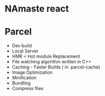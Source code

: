 # NAmaste react

# Parcel
- Dev build
- Local Server
- HMR = Hot module Replacement
- File watching algorithm written in C++
- Caching - Faster Builds ( in .parcel-cache)
- Image Optimization
- Minification
- Bundling
- Compress files